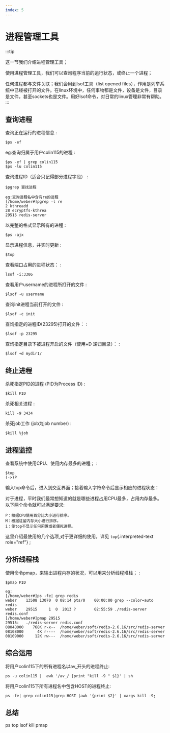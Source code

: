 ```yaml
---
index: 5
---
```

# 进程管理工具  

:::tip

这一节我们介绍进程管理工具；

使用进程管理工具，我们可以查询程序当前的运行状态，或终止一个进程；

任何进程都与文件关联；我们会用到lsof工具（list opened
files），作用是列举系统中已经被打开的文件。在linux环境中，任何事物都是文件，设备是文件，目录是文件，甚至sockets也是文件。用好lsof命令，对日常的linux管理非常有帮助。
:::

## 查询进程

查询正在运行的进程信息 :

    $ps -ef

eg:查询归属于用户colin115的进程 :

    $ps -ef | grep colin115
    $ps -lu colin115

查询进程ID（适合只记得部分进程字段） :

    $pgrep 查找进程

    eg:查询进程名中含有re的进程
    [/home/weber#]pgrep -l re
    2 kthreadd
    28 ecryptfs-kthrea
    29515 redis-server

以完整的格式显示所有的进程 :

    $ps -ajx

显示进程信息，并实时更新 :

    $top

查看端口占用的进程状态： :

    lsof -i:3306

查看用户username的进程所打开的文件 :

    $lsof -u username

查询init进程当前打开的文件 :

    $lsof -c init

查询指定的进程ID(23295)打开的文件： :

    $lsof -p 23295

查询指定目录下被进程开启的文件（使用+D 递归目录）： :

    $lsof +d mydir1/

## 终止进程

杀死指定PID的进程 (PID为Process ID) :

    $kill PID

杀死相关进程 :

    kill -9 3434

杀死job工作 (job为job number) :

    $kill %job

## 进程监控

查看系统中使用CPU、使用内存最多的进程； :

    $top
    (->)P

输入top命令后，进入到交互界面；接着输入字符命令后显示相应的进程状态：

对于进程，平时我们最常想知道的就是哪些进程占用CPU最多，占用内存最多。以下两个命令就可以满足要求:

    P：根据CPU使用百分比大小进行排序。
    M：根据驻留内存大小进行排序。
    i：使top不显示任何闲置或者僵死进程。

这里介绍最使用的几个选项,对于更详细的使用，详见 `top`{.interpreted-text
role="ref"} ;

## 分析线程栈

使用命令pmap，来输出进程内存的状况，可以用来分析线程堆栈； :

    $pmap PID

    eg:
    [/home/weber#]ps -fe| grep redis
    weber    13508 13070  0 08:14 pts/0    00:00:00 grep --color=auto redis
    weber    29515     1  0  2013 ?        02:55:59 ./redis-server redis.conf
    [/home/weber#]pmap 29515
    29515:   ./redis-server redis.conf
    08048000    768K r-x--  /home/weber/soft/redis-2.6.16/src/redis-server
    08108000      4K r----  /home/weber/soft/redis-2.6.16/src/redis-server
    08109000     12K rw---  /home/weber/soft/redis-2.6.16/src/redis-server

## 综合运用

将用户colin115下的所有进程名以av_开头的进程终止:

    ps -u colin115 |  awk '/av_/ {print "kill -9 " $1}' | sh

将用户colin115下所有进程名中包含HOST的进程终止:

    ps -fe| grep colin115|grep HOST |awk '{print $2}' | xargs kill -9;

## 总结

ps top lsof kill pmap

